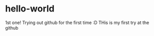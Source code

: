 # hello-world
1st one!
Trying out github for the first time :D 
THis is my first try at the github 
